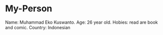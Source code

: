 # My-Person
Name: Muhammad Eko Kuswanto.
Age: 26 year old.
Hobies: read are book and comic.
Country: Indonesian

